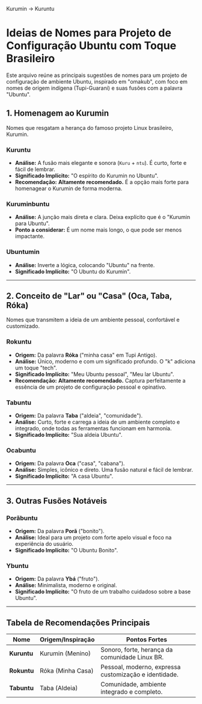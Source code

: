 Kurumin -> Kuruntu



# Ideias de Nomes para Projeto de Configuração Ubuntu com Toque Brasileiro

Este arquivo reúne as principais sugestões de nomes para um projeto de configuração de ambiente Ubuntu, inspirado em "omakub", com foco em nomes de origem indígena (Tupi-Guarani) e suas fusões com a palavra "Ubuntu".

## 1. Homenagem ao Kurumin

Nomes que resgatam a herança do famoso projeto Linux brasileiro, Kurumin.

### Kuruntu
- **Análise:** A fusão mais elegante e sonora (`Kuru` + `ntu`). É curto, forte e fácil de lembrar.
- **Significado Implícito:** "O espírito do Kurumin no Ubuntu".
- **Recomendação:** **Altamente recomendado.** É a opção mais forte para homenagear o Kurumin de forma moderna.

### Kuruminbuntu
- **Análise:** A junção mais direta e clara. Deixa explícito que é o "Kurumin para Ubuntu".
- **Ponto a considerar:** É um nome mais longo, o que pode ser menos impactante.

### Ubuntumin
- **Análise:** Inverte a lógica, colocando "Ubuntu" na frente.
- **Significado Implícito:** "O Ubuntu do Kurumin".

---

## 2. Conceito de "Lar" ou "Casa" (Oca, Taba, Róka)

Nomes que transmitem a ideia de um ambiente pessoal, confortável e customizado.

### Rokuntu
- **Origem:** Da palavra **Róka** ("minha casa" em Tupi Antigo).
- **Análise:** Único, moderno e com um significado profundo. O "k" adiciona um toque "tech".
- **Significado Implícito:** "Meu Ubuntu pessoal", "Meu lar Ubuntu".
- **Recomendação:** **Altamente recomendado.** Captura perfeitamente a essência de um projeto de configuração pessoal e opinativo.

### Tabuntu
- **Origem:** Da palavra **Taba** ("aldeia", "comunidade").
- **Análise:** Curto, forte e carrega a ideia de um ambiente completo e integrado, onde todas as ferramentas funcionam em harmonia.
- **Significado Implícito:** "Sua aldeia Ubuntu".

### Ocabuntu
- **Origem:** Da palavra **Oca** ("casa", "cabana").
- **Análise:** Simples, icônico e direto. Uma fusão natural e fácil de lembrar.
- **Significado Implícito:** "A casa Ubuntu".

---

## 3. Outras Fusões Notáveis

### Porãbuntu
- **Origem:** Da palavra **Porã** ("bonito").
- **Análise:** Ideal para um projeto com forte apelo visual e foco na experiência do usuário.
- **Significado Implícito:** "O Ubuntu Bonito".

### Ybuntu
- **Origem:** Da palavra **Ybá** ("fruto").
- **Análise:** Minimalista, moderno e original.
- **Significado Implícito:** "O fruto de um trabalho cuidadoso sobre a base Ubuntu".

---

## Tabela de Recomendações Principais

| Nome      | Origem/Inspiração | Pontos Fortes                                       |
|-----------|-------------------|-----------------------------------------------------|
| **Kuruntu** | Kurumin (Menino)  | Sonoro, forte, herança da comunidade Linux BR.      |
| **Rokuntu** | Róka (Minha Casa) | Pessoal, moderno, expressa customização e identidade. |
| **Tabuntu** | Taba (Aldeia)     | Comunidade, ambiente integrado e completo.          |
